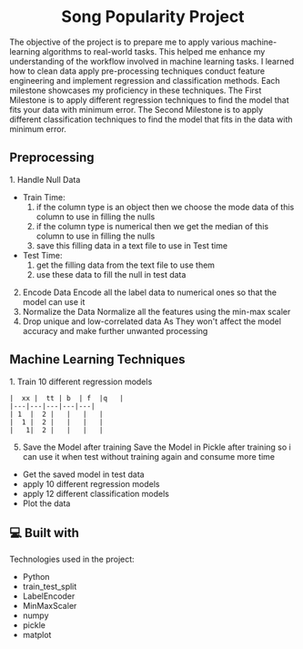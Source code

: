 <h1 align="center" id="title">Song Popularity Project</h1>

<p id="description">The objective of the project is to prepare me to apply various machine-learning algorithms to real-world tasks.
  This helped me enhance my understanding of the workflow involved in machine learning tasks. 
  I learned how to clean data apply pre-processing techniques conduct feature engineering and implement regression and classification methods.
  Each milestone showcases my proficiency in these techniques.
  The First Milestone is to apply different regression techniques to find the model that fits your data with minimum error. 
  The Second Milestone is to apply different classification techniques to find the model that fits in the data with minimum error.</p>


<h2>Preprocessing</h2>
1. Handle Null Data

  * Train Time:
    1. if the column type is an object then we choose the mode data of this column to use in filling the nulls
    2. if the column type is numerical then we get the median of this column to use in filling the nulls
    3. save this filling data in a text file to use in Test time
  * Test Time:
    1. get the filling data from the text file to use them
    2. use these data to fill the null in test data
2. Encode Data
    Encode all the label data to numerical ones so that the model can use it
3. Normalize the Data
    Normalize all the features using the min-max scaler 
4. Drop unique and low-correlated data
    As They won't affect the model accuracy and make further unwanted processing
  
<h2>Machine Learning Techniques</h2>
1. Train 10 different regression models

    |  xx |  tt | b  | f  |q   |
    |---|---|---|---|---|
    | 1  |  2 |   |   |   |
    |  1 |  2 |   |   |   |
    |   1|  2 |   |   |   |

  5. Save the Model after training
    Save the Model in Pickle after training so i can use it when test without training again and consume more time
*   Get the saved model in test data
*   apply 10 different regression models
*   apply 12 different classification models
*   Plot the data
<h2>💻 Built with</h2>

Technologies used in the project:

*   Python
*   train\_test\_split
*   LabelEncoder
*   MinMaxScaler
*   numpy
*   pickle
*   matplot
